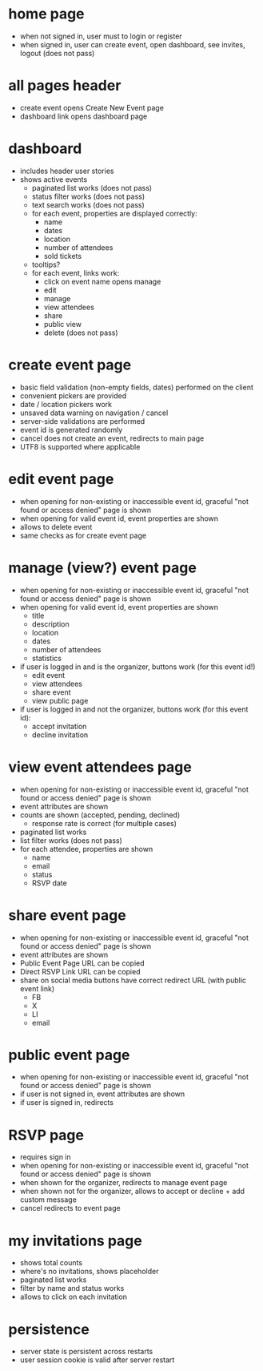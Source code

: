 # home page
- when not signed in, user must to login or register
- when signed in, user can create event, open dashboard, see invites, logout (does not pass)

# all pages header
- create event opens Create New Event page
- dashboard link opens dashboard page

# dashboard
- includes header user stories
- shows active events
    - paginated list works (does not pass)
    - status filter works (does not pass)
    - text search works (does not pass)
    - for each event, properties are displayed correctly: 
      - name
      - dates
      - location
      - number of attendees
      - sold tickets
    - tooltips?
    - for each event, links work:
      - click on event name opens manage
      - edit
      - manage
      - view attendees
      - share
      - public view
      - delete (does not pass)

# create event page
- basic field validation (non-empty fields, dates) performed on the client
- convenient pickers are provided
- date / location pickers work
- unsaved data warning on navigation / cancel
- server-side validations are performed
- event id is generated randomly
- cancel does not create an event, redirects to main page
- UTF8 is supported where applicable

# edit event page
- when opening for non-existing or inaccessible event id, graceful "not found or access denied" page is shown
- when opening for valid event id, event properties are shown
- allows to delete event
- same checks as for create event page

# manage (view?) event page
- when opening for non-existing or inaccessible event id, graceful "not found or access denied" page is shown
- when opening for valid event id, event properties are shown
  - title
  - description
  - location
  - dates
  - number of attendees
  - statistics
- if user is logged in and is the organizer, buttons work (for this event id!)
  - edit event
  - view attendees
  - share event
  - view public page
- if user is logged in and not the organizer, buttons work (for this event id):
  - accept invitation
  - decline invitation

# view event attendees page
- when opening for non-existing or inaccessible event id, graceful "not found or access denied" page is shown
- event attributes are shown
- counts are shown (accepted, pending, declined)
  - response rate is correct (for multiple cases)
- paginated list works
- list filter works (does not pass)
- for each attendee, properties are shown
  - name
  - email 
  - status
  - RSVP date

# share event page
- when opening for non-existing or inaccessible event id, graceful "not found or access denied" page is shown
- event attributes are shown
- Public Event Page URL can be copied
- Direct RSVP Link URL can be copied
- share on social media buttons have correct redirect URL (with public event link)
  - FB
  - X
  - LI
  - email

# public event page
- when opening for non-existing or inaccessible event id, graceful "not found or access denied" page is shown
- if user is not signed in, event attributes are shown
- if user is signed in, redirects

# RSVP page
- requires sign in
- when opening for non-existing or inaccessible event id, graceful "not found or access denied" page is shown
- when shown for the organizer, redirects to manage event page
- when shown not for the organizer, allows to accept or decline + add custom message
- cancel redirects to event page

# my invitations page
- shows total counts
- where's no invitations, shows placeholder
- paginated list works
- filter by name and status works
- allows to click on each invitation

# persistence

- server state is persistent across restarts
- user session cookie is valid after server restart
